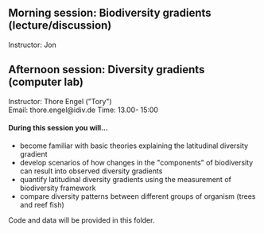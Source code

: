 ## Morning session: Biodiversity gradients (lecture/discussion) 
Instructor: Jon

## Afternoon session: Diversity gradients (computer lab)
Instructor: Thore Engel ("Tory")  
Email: thore.engel\@idiv.de
Time: 13.00- 15:00


#### During this session you will...
- become familiar with basic theories explaining the latitudinal diversity gradient 
- develop scenarios of how changes in the "components" of biodiversity can result into observed diversity gradients
- quantify latitudinal diversity gradients using the measurement of biodiversity framework
- compare diversity patterns between different groups of organism (trees and reef fish)

Code and data will be provided in this folder.
